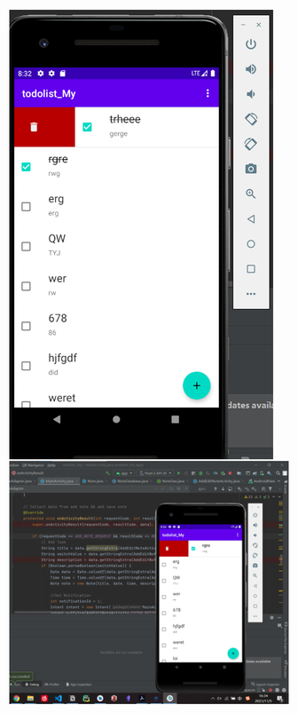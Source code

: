 ![Image text](https://raw.githubusercontent.com/speedjxch/HelloWorldAndroid/master/Chapter3/todo_list.png)
![Image text](https://raw.githubusercontent.com/speedjxch/HelloWorldAndroid/master/Chapter3/todo_list2.png)
